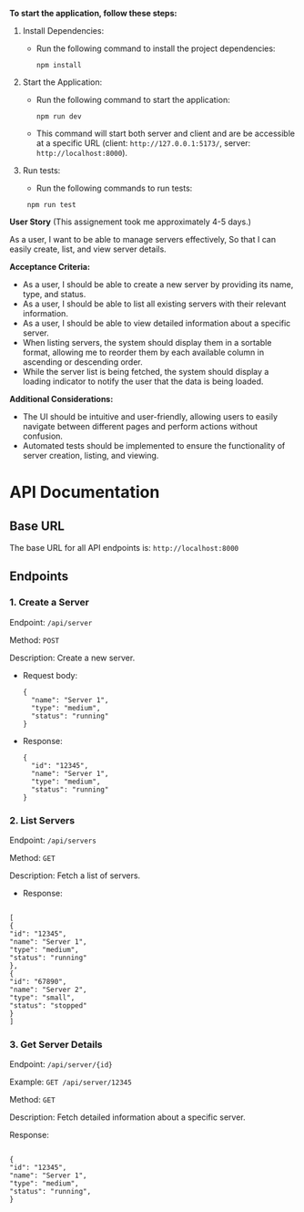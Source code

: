 **To start the application, follow these steps:**

1. Install Dependencies:

   - Run the following command to install the project dependencies:
     ```
     npm install
     ```

2. Start the Application:

   - Run the following command to start the application:
     ```
     npm run dev
     ```
   - This command will start both server and client and are be accessible at a specific URL (client: `http://127.0.0.1:5173/`, server: `http://localhost:8000`).

3. Run tests:
   - Run the following commands to run tests:
   ```
    npm run test
   ```

**User Story**
(This assignement took me approximately 4-5 days.)

As a user,
I want to be able to manage servers effectively,
So that I can easily create, list, and view server details.

**Acceptance Criteria:**

- As a user, I should be able to create a new server by providing its name, type, and status.
- As a user, I should be able to list all existing servers with their relevant information.
- As a user, I should be able to view detailed information about a specific server.
- When listing servers, the system should display them in a sortable format, allowing me to reorder them by each available column in ascending or descending order.
- While the server list is being fetched, the system should display a loading indicator to notify the user that the data is being loaded.

**Additional Considerations:**

- The UI should be intuitive and user-friendly, allowing users to easily navigate between different pages and perform actions without confusion.
- Automated tests should be implemented to ensure the functionality of server creation, listing, and viewing.

# API Documentation

## Base URL

The base URL for all API endpoints is: `http://localhost:8000`

## Endpoints

### 1. Create a Server

Endpoint: `/api/server`

Method: `POST`

Description: Create a new server.

- Request body:
  ```
  {
    "name": "Server 1",
    "type": "medium",
    "status": "running"
  }
  ```
- Response:
  ```
  {
    "id": "12345",
    "name": "Server 1",
    "type": "medium",
    "status": "running"
  }
  ```

### 2. List Servers

Endpoint: `/api/servers`

Method: `GET`

Description: Fetch a list of servers.

- Response:

```

[
{
"id": "12345",
"name": "Server 1",
"type": "medium",
"status": "running"
},
{
"id": "67890",
"name": "Server 2",
"type": "small",
"status": "stopped"
}
]

```

### 3. Get Server Details

Endpoint: `/api/server/{id}`

Example: `GET /api/server/12345`

Method: `GET`

Description: Fetch detailed information about a specific server.

Response:

```

{
"id": "12345",
"name": "Server 1",
"type": "medium",
"status": "running",
}

```
